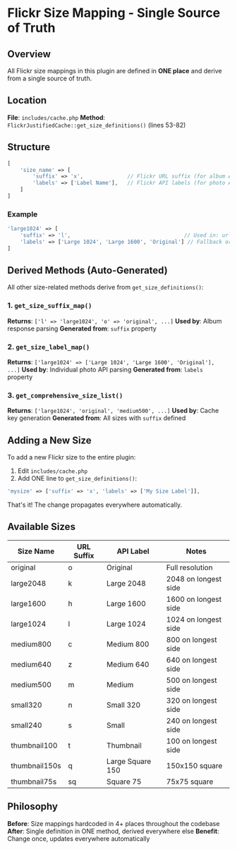 # Flickr Size Mapping - Single Source of Truth

## Overview

All Flickr size mappings in this plugin are defined in **ONE place** and derive from a single source of truth.

## Location

**File**: `includes/cache.php`
**Method**: `FlickrJustifiedCache::get_size_definitions()` (lines 53-82)

## Structure

```php
[
    'size_name' => [
        'suffix' => 'x',              // Flickr URL suffix (for album API)
        'labels' => ['Label Name'],   // Flickr API labels (for photo API)
    ]
]
```

### Example

```php
'large1024' => [
    'suffix' => 'l',                                    // Used in: url_l from albums
    'labels' => ['Large 1024', 'Large 1600', 'Original'] // Fallback order
]
```

## Derived Methods (Auto-Generated)

All other size-related methods derive from `get_size_definitions()`:

### 1. `get_size_suffix_map()`
**Returns**: `['l' => 'large1024', 'o' => 'original', ...]`
**Used by**: Album response parsing
**Generated from**: `suffix` property

### 2. `get_size_label_map()`
**Returns**: `['large1024' => ['Large 1024', 'Large 1600', 'Original'], ...]`
**Used by**: Individual photo API parsing
**Generated from**: `labels` property

### 3. `get_comprehensive_size_list()`
**Returns**: `['large1024', 'original', 'medium500', ...]`
**Used by**: Cache key generation
**Generated from**: All sizes with `suffix` defined

## Adding a New Size

To add a new Flickr size to the entire plugin:

1. Edit `includes/cache.php`
2. Add ONE line to `get_size_definitions()`:

```php
'mysize' => ['suffix' => 'x', 'labels' => ['My Size Label']],
```

That's it! The change propagates everywhere automatically.

## Available Sizes

| Size Name | URL Suffix | API Label | Notes |
|-----------|------------|-----------|-------|
| original | o | Original | Full resolution |
| large2048 | k | Large 2048 | 2048 on longest side |
| large1600 | h | Large 1600 | 1600 on longest side |
| large1024 | l | Large 1024 | 1024 on longest side |
| medium800 | c | Medium 800 | 800 on longest side |
| medium640 | z | Medium 640 | 640 on longest side |
| medium500 | m | Medium | 500 on longest side |
| small320 | n | Small 320 | 320 on longest side |
| small240 | s | Small | 240 on longest side |
| thumbnail100 | t | Thumbnail | 100 on longest side |
| thumbnail150s | q | Large Square 150 | 150x150 square |
| thumbnail75s | sq | Square 75 | 75x75 square |

## Philosophy

**Before**: Size mappings hardcoded in 4+ places throughout the codebase
**After**: Single definition in ONE method, derived everywhere else
**Benefit**: Change once, updates everywhere automatically
